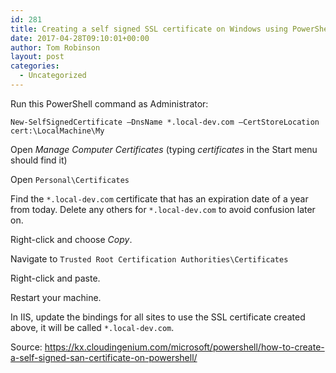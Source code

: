 ```yaml
---
id: 281
title: Creating a self signed SSL certificate on Windows using PowerShell
date: 2017-04-28T09:10:01+00:00
author: Tom Robinson
layout: post
categories:
  - Uncategorized
---
```

Run this PowerShell command as Administrator:

    New-SelfSignedCertificate –DnsName *.local-dev.com –CertStoreLocation cert:\LocalMachine\My
    

Open _Manage Computer Certificates_ (typing _certificates_ in the Start menu should find it)

Open `Personal\Certificates`

Find the `*.local-dev.com` certificate that has an expiration date of a year from today. Delete any others for `*.local-dev.com` to avoid confusion later on.

Right-click and choose _Copy_.

Navigate to `Trusted Root Certification Authorities\Certificates`

Right-click and paste.

Restart your machine.

In IIS, update the bindings for all sites to use the SSL certificate created above, it will be called `*.local-dev.com`.

Source: https://kx.cloudingenium.com/microsoft/powershell/how-to-create-a-self-signed-san-certificate-on-powershell/